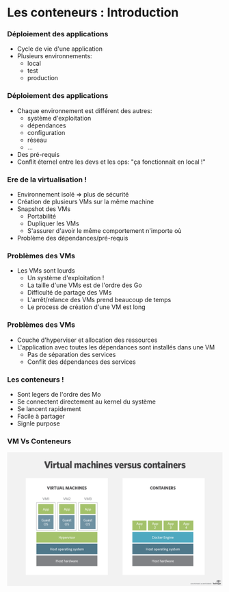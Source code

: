 # Les conteneurs : Introduction


### Déploiement des applications

- Cycle de vie d'une application
- Plusieurs environnements:
    - local
    - test
    - production

### Déploiement des applications

- Chaque environnement est différent des autres:
    - système d'exploitation
    - dépendances
    - configuration
    - réseau
    - ...
- Des pré-requis 
- Conflit éternel entre les devs et les ops: "ça fonctionnait en local !"

### Ere de la virtualisation !

- Environnement isolé => plus de sécurité
- Création de plusieurs VMs sur la même machine
- Snapshot des VMs
    - Portabilité
    - Dupliquer les VMs
    - S'assurer d'avoir le même comportement n'importe où
- Problème des dépendances/pré-requis

### Problèmes des VMs

- Les VMs sont lourds
    - Un système d'exploitation !
    - La taille d'une VMs est de l'ordre des Go
    - Difficulté de partage des VMs
    - L'arrêt/relance des VMs prend beaucoup de temps
    - Le process de création d'une VM est long

### Problèmes des VMs

- Couche d'hyperviser et allocation des ressources
- L'application avec toutes les dépendances sont installés dans une VM
    - Pas de séparation des services
    - Conflit des dépendances des services

### Les conteneurs !

- Sont legers de l'ordre des Mo
- Se connectent directement au kernel du système
- Se lancent rapidement
- Facile à partager
- Signle purpose

### VM Vs Conteneurs

![](./images/virtual-machines-vs-containers.png)
<!-- source: https://dzone.com/articles/container-technologies-overview -->

